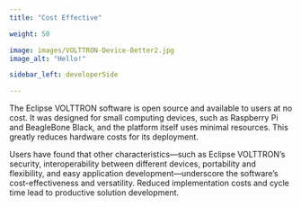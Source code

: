 ```yaml
---
title: "Cost Effective"

weight: 50

image: images/VOLTTRON-Device-Better2.jpg
image_alt: "Hello!"

sidebar_left: developerSide

---
```


The Eclipse VOLTTRON software is open source and available to users at no cost. It was designed for small computing devices, such as Raspberry Pi and BeagleBone Black, and the platform itself uses minimal resources. This greatly reduces hardware costs for its deployment.

Users have found that other characteristics—such as Eclipse VOLTTRON’s security, interoperability between different devices, portability and flexibility, and easy application development—underscore the software’s cost-effectiveness and versatility. Reduced implementation costs and cycle time lead to productive solution development.